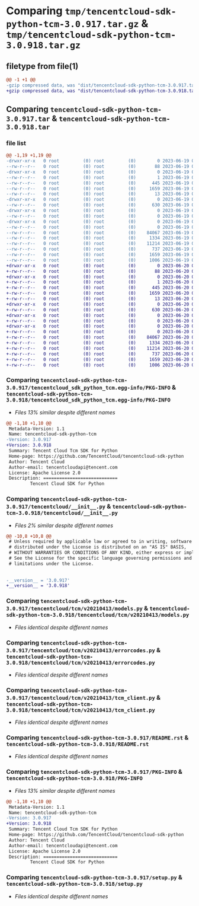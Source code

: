 # Comparing `tmp/tencentcloud-sdk-python-tcm-3.0.917.tar.gz` & `tmp/tencentcloud-sdk-python-tcm-3.0.918.tar.gz`

## filetype from file(1)

```diff
@@ -1 +1 @@
-gzip compressed data, was "dist/tencentcloud-sdk-python-tcm-3.0.917.tar", last modified: Mon Jun 19 00:33:58 2023, max compression
+gzip compressed data, was "dist/tencentcloud-sdk-python-tcm-3.0.918.tar", last modified: Tue Jun 20 02:49:11 2023, max compression
```

## Comparing `tencentcloud-sdk-python-tcm-3.0.917.tar` & `tencentcloud-sdk-python-tcm-3.0.918.tar`

### file list

```diff
@@ -1,19 +1,19 @@
-drwxr-xr-x   0 root         (0) root         (0)        0 2023-06-19 00:33:58.000000 tencentcloud-sdk-python-tcm-3.0.917/
--rw-r--r--   0 root         (0) root         (0)       88 2023-06-19 00:33:58.000000 tencentcloud-sdk-python-tcm-3.0.917/setup.cfg
-drwxr-xr-x   0 root         (0) root         (0)        0 2023-06-19 00:33:58.000000 tencentcloud-sdk-python-tcm-3.0.917/tencentcloud_sdk_python_tcm.egg-info/
--rw-r--r--   0 root         (0) root         (0)        1 2023-06-19 00:33:58.000000 tencentcloud-sdk-python-tcm-3.0.917/tencentcloud_sdk_python_tcm.egg-info/dependency_links.txt
--rw-r--r--   0 root         (0) root         (0)      445 2023-06-19 00:33:58.000000 tencentcloud-sdk-python-tcm-3.0.917/tencentcloud_sdk_python_tcm.egg-info/SOURCES.txt
--rw-r--r--   0 root         (0) root         (0)     1659 2023-06-19 00:33:58.000000 tencentcloud-sdk-python-tcm-3.0.917/tencentcloud_sdk_python_tcm.egg-info/PKG-INFO
--rw-r--r--   0 root         (0) root         (0)       13 2023-06-19 00:33:58.000000 tencentcloud-sdk-python-tcm-3.0.917/tencentcloud_sdk_python_tcm.egg-info/top_level.txt
-drwxr-xr-x   0 root         (0) root         (0)        0 2023-06-19 00:33:58.000000 tencentcloud-sdk-python-tcm-3.0.917/tencentcloud/
--rw-r--r--   0 root         (0) root         (0)      630 2023-06-19 00:33:58.000000 tencentcloud-sdk-python-tcm-3.0.917/tencentcloud/__init__.py
-drwxr-xr-x   0 root         (0) root         (0)        0 2023-06-19 00:33:58.000000 tencentcloud-sdk-python-tcm-3.0.917/tencentcloud/tcm/
--rw-r--r--   0 root         (0) root         (0)        0 2023-06-19 00:33:58.000000 tencentcloud-sdk-python-tcm-3.0.917/tencentcloud/tcm/__init__.py
-drwxr-xr-x   0 root         (0) root         (0)        0 2023-06-19 00:33:58.000000 tencentcloud-sdk-python-tcm-3.0.917/tencentcloud/tcm/v20210413/
--rw-r--r--   0 root         (0) root         (0)        0 2023-06-19 00:33:58.000000 tencentcloud-sdk-python-tcm-3.0.917/tencentcloud/tcm/v20210413/__init__.py
--rw-r--r--   0 root         (0) root         (0)    84067 2023-06-19 00:33:58.000000 tencentcloud-sdk-python-tcm-3.0.917/tencentcloud/tcm/v20210413/models.py
--rw-r--r--   0 root         (0) root         (0)     1334 2023-06-19 00:33:58.000000 tencentcloud-sdk-python-tcm-3.0.917/tencentcloud/tcm/v20210413/errorcodes.py
--rw-r--r--   0 root         (0) root         (0)    11214 2023-06-19 00:33:58.000000 tencentcloud-sdk-python-tcm-3.0.917/tencentcloud/tcm/v20210413/tcm_client.py
--rw-r--r--   0 root         (0) root         (0)      737 2023-06-19 00:33:58.000000 tencentcloud-sdk-python-tcm-3.0.917/README.rst
--rw-r--r--   0 root         (0) root         (0)     1659 2023-06-19 00:33:58.000000 tencentcloud-sdk-python-tcm-3.0.917/PKG-INFO
--rw-r--r--   0 root         (0) root         (0)     1006 2023-06-19 00:33:58.000000 tencentcloud-sdk-python-tcm-3.0.917/setup.py
+drwxr-xr-x   0 root         (0) root         (0)        0 2023-06-20 02:49:11.000000 tencentcloud-sdk-python-tcm-3.0.918/
+-rw-r--r--   0 root         (0) root         (0)       88 2023-06-20 02:49:11.000000 tencentcloud-sdk-python-tcm-3.0.918/setup.cfg
+drwxr-xr-x   0 root         (0) root         (0)        0 2023-06-20 02:49:11.000000 tencentcloud-sdk-python-tcm-3.0.918/tencentcloud_sdk_python_tcm.egg-info/
+-rw-r--r--   0 root         (0) root         (0)        1 2023-06-20 02:49:11.000000 tencentcloud-sdk-python-tcm-3.0.918/tencentcloud_sdk_python_tcm.egg-info/dependency_links.txt
+-rw-r--r--   0 root         (0) root         (0)      445 2023-06-20 02:49:11.000000 tencentcloud-sdk-python-tcm-3.0.918/tencentcloud_sdk_python_tcm.egg-info/SOURCES.txt
+-rw-r--r--   0 root         (0) root         (0)     1659 2023-06-20 02:49:11.000000 tencentcloud-sdk-python-tcm-3.0.918/tencentcloud_sdk_python_tcm.egg-info/PKG-INFO
+-rw-r--r--   0 root         (0) root         (0)       13 2023-06-20 02:49:11.000000 tencentcloud-sdk-python-tcm-3.0.918/tencentcloud_sdk_python_tcm.egg-info/top_level.txt
+drwxr-xr-x   0 root         (0) root         (0)        0 2023-06-20 02:49:11.000000 tencentcloud-sdk-python-tcm-3.0.918/tencentcloud/
+-rw-r--r--   0 root         (0) root         (0)      630 2023-06-20 02:49:11.000000 tencentcloud-sdk-python-tcm-3.0.918/tencentcloud/__init__.py
+drwxr-xr-x   0 root         (0) root         (0)        0 2023-06-20 02:49:11.000000 tencentcloud-sdk-python-tcm-3.0.918/tencentcloud/tcm/
+-rw-r--r--   0 root         (0) root         (0)        0 2023-06-20 02:49:11.000000 tencentcloud-sdk-python-tcm-3.0.918/tencentcloud/tcm/__init__.py
+drwxr-xr-x   0 root         (0) root         (0)        0 2023-06-20 02:49:11.000000 tencentcloud-sdk-python-tcm-3.0.918/tencentcloud/tcm/v20210413/
+-rw-r--r--   0 root         (0) root         (0)        0 2023-06-20 02:49:11.000000 tencentcloud-sdk-python-tcm-3.0.918/tencentcloud/tcm/v20210413/__init__.py
+-rw-r--r--   0 root         (0) root         (0)    84067 2023-06-20 02:49:11.000000 tencentcloud-sdk-python-tcm-3.0.918/tencentcloud/tcm/v20210413/models.py
+-rw-r--r--   0 root         (0) root         (0)     1334 2023-06-20 02:49:11.000000 tencentcloud-sdk-python-tcm-3.0.918/tencentcloud/tcm/v20210413/errorcodes.py
+-rw-r--r--   0 root         (0) root         (0)    11214 2023-06-20 02:49:11.000000 tencentcloud-sdk-python-tcm-3.0.918/tencentcloud/tcm/v20210413/tcm_client.py
+-rw-r--r--   0 root         (0) root         (0)      737 2023-06-20 02:49:11.000000 tencentcloud-sdk-python-tcm-3.0.918/README.rst
+-rw-r--r--   0 root         (0) root         (0)     1659 2023-06-20 02:49:11.000000 tencentcloud-sdk-python-tcm-3.0.918/PKG-INFO
+-rw-r--r--   0 root         (0) root         (0)     1006 2023-06-20 02:49:11.000000 tencentcloud-sdk-python-tcm-3.0.918/setup.py
```

### Comparing `tencentcloud-sdk-python-tcm-3.0.917/tencentcloud_sdk_python_tcm.egg-info/PKG-INFO` & `tencentcloud-sdk-python-tcm-3.0.918/tencentcloud_sdk_python_tcm.egg-info/PKG-INFO`

 * *Files 13% similar despite different names*

```diff
@@ -1,10 +1,10 @@
 Metadata-Version: 1.1
 Name: tencentcloud-sdk-python-tcm
-Version: 3.0.917
+Version: 3.0.918
 Summary: Tencent Cloud Tcm SDK for Python
 Home-page: https://github.com/TencentCloud/tencentcloud-sdk-python
 Author: Tencent Cloud
 Author-email: tencentcloudapi@tencent.com
 License: Apache License 2.0
 Description: ============================
         Tencent Cloud SDK for Python
```

### Comparing `tencentcloud-sdk-python-tcm-3.0.917/tencentcloud/__init__.py` & `tencentcloud-sdk-python-tcm-3.0.918/tencentcloud/__init__.py`

 * *Files 2% similar despite different names*

```diff
@@ -10,8 +10,8 @@
 # Unless required by applicable law or agreed to in writing, software
 # distributed under the License is distributed on an "AS IS" BASIS,
 # WITHOUT WARRANTIES OR CONDITIONS OF ANY KIND, either express or implied.
 # See the License for the specific language governing permissions and
 # limitations under the License.
 
 
-__version__ = '3.0.917'
+__version__ = '3.0.918'
```

### Comparing `tencentcloud-sdk-python-tcm-3.0.917/tencentcloud/tcm/v20210413/models.py` & `tencentcloud-sdk-python-tcm-3.0.918/tencentcloud/tcm/v20210413/models.py`

 * *Files identical despite different names*

### Comparing `tencentcloud-sdk-python-tcm-3.0.917/tencentcloud/tcm/v20210413/errorcodes.py` & `tencentcloud-sdk-python-tcm-3.0.918/tencentcloud/tcm/v20210413/errorcodes.py`

 * *Files identical despite different names*

### Comparing `tencentcloud-sdk-python-tcm-3.0.917/tencentcloud/tcm/v20210413/tcm_client.py` & `tencentcloud-sdk-python-tcm-3.0.918/tencentcloud/tcm/v20210413/tcm_client.py`

 * *Files identical despite different names*

### Comparing `tencentcloud-sdk-python-tcm-3.0.917/README.rst` & `tencentcloud-sdk-python-tcm-3.0.918/README.rst`

 * *Files identical despite different names*

### Comparing `tencentcloud-sdk-python-tcm-3.0.917/PKG-INFO` & `tencentcloud-sdk-python-tcm-3.0.918/PKG-INFO`

 * *Files 13% similar despite different names*

```diff
@@ -1,10 +1,10 @@
 Metadata-Version: 1.1
 Name: tencentcloud-sdk-python-tcm
-Version: 3.0.917
+Version: 3.0.918
 Summary: Tencent Cloud Tcm SDK for Python
 Home-page: https://github.com/TencentCloud/tencentcloud-sdk-python
 Author: Tencent Cloud
 Author-email: tencentcloudapi@tencent.com
 License: Apache License 2.0
 Description: ============================
         Tencent Cloud SDK for Python
```

### Comparing `tencentcloud-sdk-python-tcm-3.0.917/setup.py` & `tencentcloud-sdk-python-tcm-3.0.918/setup.py`

 * *Files identical despite different names*


